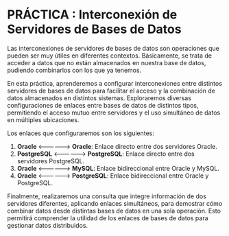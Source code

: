 # PRÁCTICA : Interconexión de Servidores de Bases de Datos

Las interconexiones de servidores de bases de datos son operaciones que pueden ser muy útiles en diferentes contextos. Básicamente, se trata de acceder a datos que no están almacenados en nuestra base de datos, pudiendo combinarlos con los que ya tenemos.

En esta práctica, aprenderemos a configurar interconexiones entre distintos servidores de bases de datos para facilitar el acceso y la combinación de datos almacenados en distintos sistemas. Exploraremos diversas configuraciones de enlaces entre bases de datos de distintos tipos, permitiendo el acceso mutuo entre servidores y el uso simultáneo de datos en múltiples ubicaciones.

Los enlaces que configuraremos son los siguientes:

1. **Oracle** <------> **Oracle**: Enlace directo entre dos servidores Oracle.
2. **PostgreSQL** <------> **PostgreSQL**: Enlace directo entre dos servidores PostgreSQL.
3. **Oracle** <------> **MySQL**: Enlace bidireccional entre Oracle y MySQL.
4. **Oracle** <------> **PostgreSQL**: Enlace bidireccional entre Oracle y PostgreSQL.

Finalmente, realizaremos una consulta que integre información de dos servidores diferentes, aplicando enlaces simultáneos, para demostrar cómo combinar datos desde distintas bases de datos en una sola operación. Esto permitirá comprender la utilidad de los enlaces de bases de datos para gestionar datos distribuidos.
